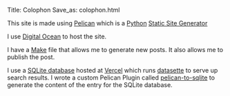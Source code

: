 Title: Colophon
Save_as: colophon.html

This site is made using [Pelican](https://getpelican.com/) which is a [Python](https://www.python.org/) [Static Site Generator](https://en.wikipedia.org/wiki/Static_site_generator)

I use [Digital Ocean](https://www.digitalocean.com/) to host the site.

I have a [Make](https://raw.githubusercontent.com/ryancheley/ryancheley.com/main/Makefile) file that allows me to generate new posts. It also allows me to publish the post.

I use a [SQLite database](https://sqlite.org/) hosted at [Vercel](https://vercel.com/) which runs [datasette](https://datasette.io/) to serve up search results. I wrote a custom Pelican Plugin called [pelican-to-sqlite](https://pypi.org/project/pelican-to-sqlite/) to generate the content of the entry for the SQLite database.
